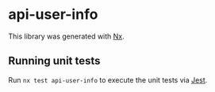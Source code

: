 # api-user-info

This library was generated with [Nx](https://nx.dev).





## Running unit tests

Run `nx test api-user-info` to execute the unit tests via [Jest](https://jestjs.io).


